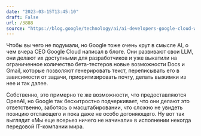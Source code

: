 ```yaml
---
date: "2023-03-15T13:45:10"
draft: False
url: /3888
source: "https://blog.google/technology/ai/ai-developers-google-cloud-workspace/"
---
```


Чтобы вы чего не подумали, но Google тоже очень крут в смысле AI, о чем вчера CEO Google Cloud написал в блоге. Они развивают свои LLM, они делают их доступными для разработчиков и уже выкатили на ограниченное количество бета-тестеров новые возможности Docs и Gmail, которые позволяют генерировать текст, переписывать его в зависимости от задачи, приоритизировать почту, делать выжимки из нее и так далее. 

Собственно, это примерно те же возможности, что предоставляются OpenAI, но Google так бесхитростно подчеркивает, что они делают это ответственно, заботясь о масштабировании, что сложно не увидеть позицию отстающего и пока даже не особо догоняющего. Ну вот так выглядит «Мы еще всерьез ничего не начинали» в исполнении некогда передовой IT-компании мира.
